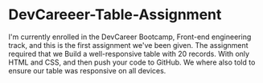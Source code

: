 # DevCareeer-Table-Assignment
I'm currently enrolled in the DevCareer Bootcamp, Front-end engineering track, and this is the first assignment we've been given.
The assignment required that we Build a well-responsive table with 20 records. With only HTML and CSS, and then push your code to GitHub. We where also told to ensure our table was responsive on all devices.

